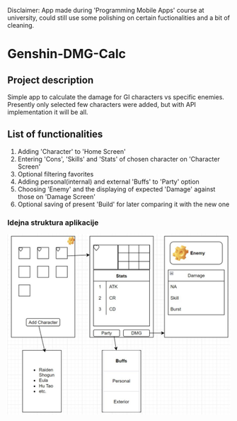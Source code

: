 Disclaimer: App made during 'Programming Mobile Apps' course at university, could still use some polishing on certain fuctionalities and a bit of cleaning.

# Genshin-DMG-Calc
## Project description
Simple app to calculate the damage for GI characters vs specific enemies. Presently only selected few characters were added, but with API implementation it will be all.

## List of functionalities
1. Adding 'Character' to 'Home Screen'
2. Entering 'Cons', 'Skills' and 'Stats' of chosen character on 'Character Screen'
3. Optional filtering favorites
4. Adding personal(internal) and external 'Buffs' to 'Party' option
5. Choosing 'Enemy' and the displaying of expected 'Damage' against those on 'Damage Screen'
6. Optional saving of present 'Build' for later comparing it with the new one

### Idejna struktura aplikacije
![My Image](assets/idejna_shema.jpg)
